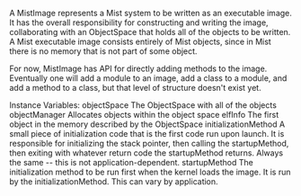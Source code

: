 A MistImage represents a Mist system to be written as an executable image. It has the overall responsibility for constructing and writing the image, collaborating with an ObjectSpace that holds all of the objects to be written. A Mist executable image consists entirely of Mist objects, since in Mist there is no memory that is not part of some object.

For now, MistImage has API for directly adding methods to the image. Eventually one will add a module to an image, add a class to a module, and add a method to a class, but that level of structure doesn't exist yet.

Instance Variables:
	objectSpace	<ObjectSpace> 	The ObjectSpace with all of the objects
	objectManager <ObjectManager> 	Allocates objects within the object space
	elfInfo			<ElfInfo>			The first object in the memory described by the ObjectSpace
	initializationMethod		<Method>	A small piece of initialization code that is the first code run upon launch. It is responsible for initializing the stack pointer, then calling the startupMethod, then exiting with whatever return code the startupMethod returns. Always the same -- this is not application-dependent.
	startupMethod	<Method>	The initialization method to be run first when the kernel loads the image. It is run by the initializationMethod. This can vary by application.